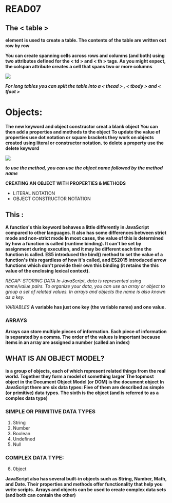 # READ07

## The < table >

**element is used to create a table. The contents of the table are written out row by row**

**You can create spanning cells across rows and columns (and both) using two attributes defined for the < td > and < th > tags. As you might expect, the colspan attribute creates a cell that spans two or more columns**

![](https://www.mediumpedia.com/wp-content/uploads/2020/08/Create-Tables-in-HTML.png)

**_For long tables you can split the table into a < thead > , < tbody > and < tfoot >_**

# Objects:

**The new keyword and object constructor creat a blank object**
**You can then add a properties and methods to the object**
**To update the value of properties use dot notation or square brackets they work on objects created using literal or constructor notation.**
**to delete a property use the delete keyword**

![](https://data-flair.training/blogs/wp-content/uploads/sites/2/2019/07/How-to-Create-JavaScript-Objects.jpg)

**_to use the method, you can use the object name followed by the method name_**

**CREATING AN OBJECT WITH PROPERTIES & METHODS**

- LITERAL NOTATION
- OBJECT CONSTRUCTOR NOTATION

## This :

**A function's this keyword behaves a little differently in JavaScript compared to other languages. It also has some differences between strict mode and non-strict mode**
**In most cases, the value of this is determined by how a function is called (runtime binding). It can't be set by assignment during execution, and it may be different each time the function is called. ES5 introduced the bind() method to set the value of a function's this regardless of how it's called, and ES2015 introduced arrow functions which don't provide their own this binding (it retains the this value of the enclosing lexical context).**

_RECAP: STORING DATA_
_In JavaScript, data is represented using name/value pairs. To organize your data, you can use an array or object to group a set of related values. In arrays and objects the name is also known as a key._

_VARIABLES_
**A variable has just one key (the variable name) and one value.**

### ARRAYS

**Arrays can store multiple pieces of information. Each piece of information is separated by a comma. The order of the values is important because items in an array are assigned a number (called an index)**

## WHAT IS AN OBJECT MODEL?

**is a group of objects, each of which represent related things from the real world. Together they form a model of something larger**
**The topmost object in the Document Object Model (or DOM) is the document object**
**In JavaScript there are six data types: Five of them are described as simple (or primitive) data types. The sixth is the object (and is referred to as a complex data type)**

### SIMPLE OR PRIMITIVE DATA TYPES

1. String
2. Number
3. Boolean
4. Undefined
5. Null

### COMPLEX DATA TYPE:

6. 0bject

**JavaScript also has several built-in objects such as String, Number, Math, and Date. Their properties and methods offer functionality that help you write scripts.**
**Arrays and objects can be used to create complex data sets (and both can contain the other)**

